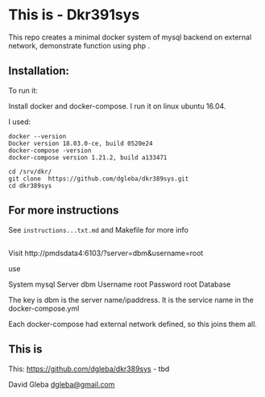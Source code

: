 # This is - Dkr391sys

This repo creates a minimal docker system of mysql backend on external network, demonstrate function using php .


## Installation:

To run it:  

Install docker and docker-compose. I run it on linux ubuntu 16.04.

I used:
```
docker --version
Docker version 18.03.0-ce, build 0520e24
docker-compose -version
docker-compose version 1.21.2, build a133471
```


```
cd /srv/dkr/
git clone  https://github.com/dgleba/dkr389sys.git 
cd dkr389sys
```

## For more instructions

See `instructions...txt.md` and Makefile for more info



##

Visit http://pmdsdata4:6103/?server=dbm&username=root

use 

System	mysql
Server	dbm
Username root
Password	root
Database	

The key is dbm is the server name/ipaddress. It is the service name in the docker-compose.yml

Each docker-compose had external network defined, so this joins them all.



## This is

This: https://github.com/dgleba/dkr389sys  - tbd

David Gleba dgleba@gmail.com
